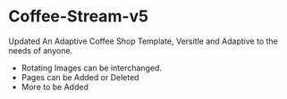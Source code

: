 # Coffee-Stream-v5
Updated
An Adaptive Coffee Shop Template, Versitle and Adaptive to the needs of anyone.

- Rotating Images can be interchanged.
- Pages can be Added or Deleted
- More to be Added
